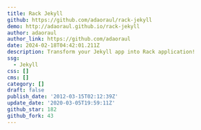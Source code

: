 ```yaml
---
title: Rack Jekyll
github: https://github.com/adaoraul/rack-jekyll
demo: http://adaoraul.github.io/rack-jekyll
author: adaoraul
author_link: https://github.com/adaoraul
date: 2024-02-18T04:42:01.211Z
description: Transform your Jekyll app into Rack application!
ssg:
  - Jekyll
css: []
cms: []
category: []
draft: false
publish_date: '2012-03-15T02:12:39Z'
update_date: '2020-03-05T19:59:11Z'
github_star: 182
github_fork: 43
---
```

